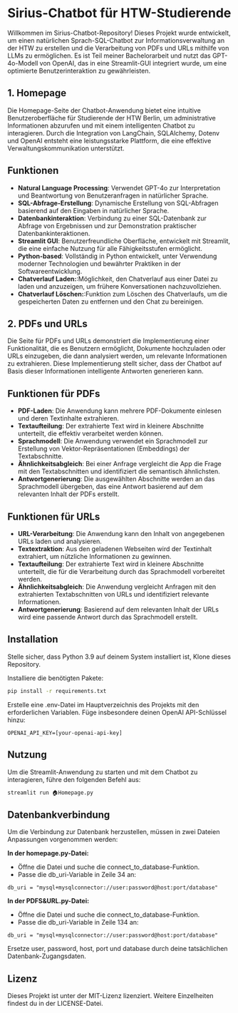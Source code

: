 # Sirius-Chatbot für HTW-Studierende

Willkommen im Sirius-Chatbot-Repository! Dieses Projekt wurde entwickelt, um einen natürlichen Sprach-SQL-Chatbot zur Informationsverwaltung an der HTW zu erstellen und die Verarbeitung von PDFs und URLs mithilfe von LLMs zu ermöglichen. Es ist Teil meiner Bachelorarbeit und nutzt das GPT-4o-Modell von OpenAI, das in eine Streamlit-GUI integriert wurde, um eine optimierte Benutzerinteraktion zu gewährleisten.

## 1. Homepage
Die Homepage-Seite der Chatbot-Anwendung bietet eine intuitive Benutzeroberfläche für Studierende der HTW Berlin, um administrative Informationen abzurufen und mit einem intelligenten Chatbot zu interagieren. Durch die Integration von LangChain, SQLAlchemy, Dotenv und OpenAI entsteht eine leistungsstarke Plattform, die eine effektive Verwaltungskommunikation unterstützt.

## Funktionen 
- **Natural Language Processing**: Verwendet GPT-4o zur Interpretation und Beantwortung von Benutzeranfragen in natürlicher Sprache.
- **SQL-Abfrage-Erstellung**: Dynamische Erstellung von SQL-Abfragen basierend auf den Eingaben in natürlicher Sprache.
- **Datenbankinteraktion**: Verbindung zu einer SQL-Datenbank zur Abfrage von Ergebnissen und zur Demonstration praktischer Datenbankinteraktionen.
- **Streamlit GUI**: Benutzerfreundliche Oberfläche, entwickelt mit Streamlit, die eine einfache Nutzung für alle Fähigkeitsstufen ermöglicht.
- **Python-based**: Vollständig in Python entwickelt, unter Verwendung moderner Technologien und bewährter Praktiken in der Softwareentwicklung.
- **Chatverlauf Laden:**:Möglichkeit, den Chatverlauf aus einer Datei zu laden und anzuzeigen, um frühere Konversationen nachzuvollziehen.
- **Chatverlauf Löschen:**:Funktion zum Löschen des Chatverlaufs, um die gespeicherten Daten zu entfernen und den Chat zu bereinigen.

## 2. PDFs und URLs
Die Seite für PDFs und URLs demonstriert die Implementierung einer Funktionalität, die es Benutzern ermöglicht, Dokumente hochzuladen oder URLs einzugeben, die dann analysiert werden, um relevante Informationen zu extrahieren. Diese Implementierung stellt sicher, dass der Chatbot auf Basis dieser Informationen intelligente Antworten generieren kann.

## Funktionen für PDFs
- **PDF-Laden**: Die Anwendung kann mehrere PDF-Dokumente einlesen und deren Textinhalte extrahieren.
- **Textaufteilung**: Der extrahierte Text wird in kleinere Abschnitte unterteilt, die effektiv verarbeitet werden können.
- **Sprachmodell**: Die Anwendung verwendet ein Sprachmodell zur Erstellung von Vektor-Repräsentationen (Embeddings) der Textabschnitte.
- **Ähnlichkeitsabgleich**: Bei einer Anfrage vergleicht die App die Frage mit den Textabschnitten und identifiziert die semantisch ähnlichsten.
- **Antwortgenerierung**: Die ausgewählten Abschnitte werden an das Sprachmodell übergeben, das eine Antwort basierend auf dem relevanten Inhalt der PDFs erstellt.
## Funktionen für URLs
- **URL-Verarbeitung**: Die Anwendung kann den Inhalt von angegebenen URLs laden und analysieren.
- **Textextraktion**: Aus den geladenen Webseiten wird der Textinhalt extrahiert, um nützliche Informationen zu gewinnen.
- **Textaufteilung**: Der extrahierte Text wird in kleinere Abschnitte unterteilt, die für die Verarbeitung durch das Sprachmodell vorbereitet werden.
- **Ähnlichkeitsabgleich**: Die Anwendung vergleicht Anfragen mit den extrahierten Textabschnitten von URLs und identifiziert relevante Informationen.
- **Antwortgenerierung**: Basierend auf dem relevanten Inhalt der URLs wird eine passende Antwort durch das Sprachmodell erstellt.

## Installation
Stelle sicher, dass Python 3.9 auf deinem System installiert ist, Klone dieses Repository.



Installiere die benötigten Pakete:

```bash
pip install -r requirements.txt
```

Erstelle eine .env-Datei im Hauptverzeichnis des Projekts mit den erforderlichen Variablen. Füge insbesondere deinen OpenAI API-Schlüssel hinzu:

```
OPENAI_API_KEY=[your-openai-api-key]
```

## Nutzung

Um die Streamlit-Anwendung zu starten und mit dem Chatbot zu interagieren, führe den folgenden Befehl aus:

```bash
streamlit run 🏠Homepage.py
```

## Datenbankverbindung

Um die Verbindung zur Datenbank herzustellen, müssen in zwei Dateien Anpassungen vorgenommen werden:

**In der homepage.py-Datei:**
- Öffne die Datei und suche die connect_to_database-Funktion.
- Passe die db_uri-Variable in Zeile 34 an:
```
db_uri = "mysql+mysqlconnector://user:password@host:port/database"
```

**In der PDFS&URL.py-Datei:**
- Öffne die Datei und suche die connect_to_database-Funktion.
- Passe die db_uri-Variable in Zeile 134 an:
```
db_uri = "mysql+mysqlconnector://user:password@host:port/database"
```
Ersetze user, password, host, port und database durch deine tatsächlichen Datenbank-Zugangsdaten.

## Lizenz
Dieses Projekt ist unter der MIT-Lizenz lizenziert. Weitere Einzelheiten findest du in der LICENSE-Datei.